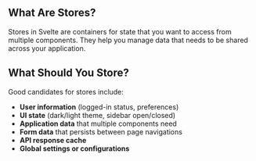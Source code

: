 ## What Are Stores?

Stores in Svelte are containers for state that you want to access from multiple components. They help you manage data that needs to be shared across your application.

## What Should You Store?

Good candidates for stores include:

- **User information** (logged-in status, preferences)
- **UI state** (dark/light theme, sidebar open/closed)
- **Application data** that multiple components need
- **Form data** that persists between page navigations
- **API response cache**
- **Global settings or configurations**